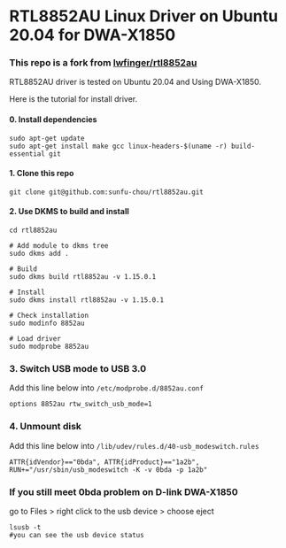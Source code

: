 # RTL8852AU Linux Driver on Ubuntu 20.04 for DWA-X1850

### This repo is a fork from [lwfinger/rtl8852au](https://github.com/lwfinger/rtl8852au)

RTL8852AU driver is tested on Ubuntu 20.04 and Using DWA-X1850.

Here is the tutorial for install driver.

#### 0. Install dependencies

```
sudo apt-get update
sudo apt-get install make gcc linux-headers-$(uname -r) build-essential git
```
#### 1. Clone this repo

```
git clone git@github.com:sunfu-chou/rtl8852au.git
```

#### 2. Use DKMS to build and install

```
cd rtl8852au

# Add module to dkms tree
sudo dkms add .

# Build 
sudo dkms build rtl8852au -v 1.15.0.1

# Install 
sudo dkms install rtl8852au -v 1.15.0.1

# Check installation
sudo modinfo 8852au

# Load driver 
sudo modprobe 8852au
```

### 3. Switch USB mode to USB 3.0

Add this line below into `/etc/modprobe.d/8852au.conf`

```
options 8852au rtw_switch_usb_mode=1
```

### 4. Unmount disk

Add this line below into `/lib/udev/rules.d/40-usb_modeswitch.rules`

```
ATTR{idVendor}=="0bda", ATTR{idProduct}=="1a2b", RUN+="/usr/sbin/usb_modeswitch -K -v 0bda -p 1a2b"
```

### If you still meet 0bda problem on D-link DWA-X1850
go to Files > right click to the usb device > choose eject
```
lsusb -t 
#you can see the usb device status

```

